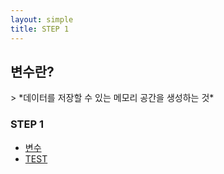 ```yaml
---
layout: simple
title: STEP 1
---
```


<h2>변수란?</h2>
> *데이터를 저장할 수 있는 메모리 공간을 생성하는 것*


### STEP 1
- [변수](/temp/music/STEP1/프레젠테이션1)
- [TEST](/temp/music/STEP1/A_Hunger_Artist)


